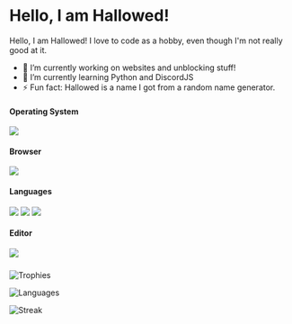 # Hello, I am Hallowed!
Hello, I am Hallowed! I love to code as a hobby, even though I'm not really good at it.
- 🔭 I’m currently working on websites and unblocking stuff!
- 🌱 I’m currently learning Python and DiscordJS
- ⚡ Fun fact: Hallowed is a name I got from a random name generator.
#### Operating System
![](https://img.shields.io/badge/Debian-A81D33?style=for-the-badge&logo=debian&logoColor=white)
#### Browser
![](https://img.shields.io/badge/Google_chrome-4285F4?style=for-the-badge&logo=Google-chrome&logoColor=white)
#### Languages
![](https://img.shields.io/badge/JavaScript-323330?style=for-the-badge&logo=javascript&logoColor=F7DF1E)
![](https://img.shields.io/badge/HTML5-E34F26?style=for-the-badge&logo=html5&logoColor=white)
![](https://img.shields.io/badge/CSS3-1572B6?style=for-the-badge&logo=css3&logoColor=white)
#### Editor
![](https://img.shields.io/badge/VSCode-0078D4?style=for-the-badge&logo=visual%20studio%20code&logoColor=white)
###








![Trophies](https://github-profile-trophy.vercel.app/?username=HallowedSpace)

![Languages](https://github-readme-stats.vercel.app/api/top-langs/?username=HallowedSpace)

![Streak](https://github-readme-streak-stats.herokuapp.com/?user=HallowedSpace)
